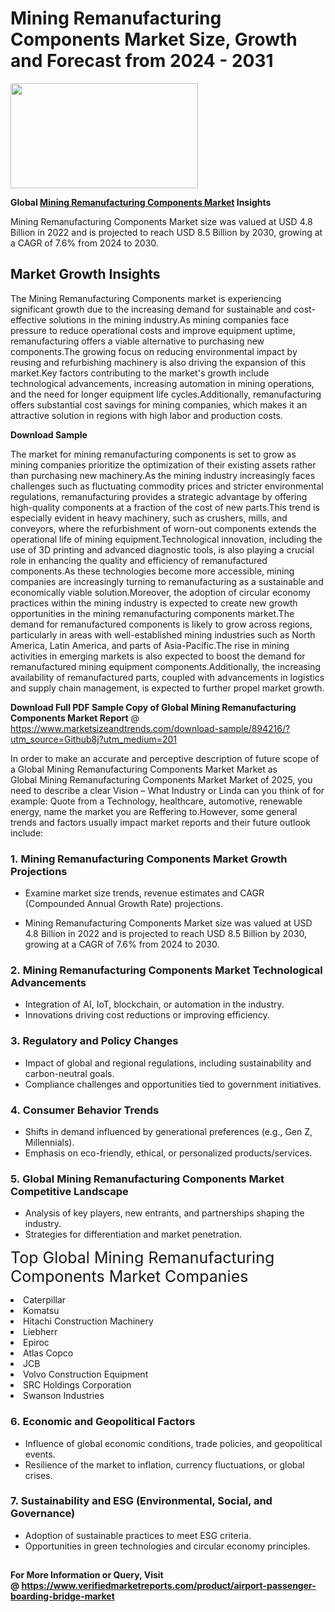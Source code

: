 <H1>Mining Remanufacturing Components Market Size, Growth and Forecast from 2024 - 2031</H1><img class="aligncenter size-medium wp-image-584254" src="https://thirdeyenews.in/wp-content/uploads/2024/09/Global-Market-Research-300x168.jpeg" alt="" width="300" height="168" /><p><strong>Global&nbsp;<a href="https://www.marketsizeandtrends.com/download-sample/894216/?utm_source=Github8j?utm_medium=201">Mining Remanufacturing Components Market</a> Insights</strong></p><p>Mining Remanufacturing Components Market size was valued at USD 4.8 Billion in 2022 and is projected to reach USD 8.5 Billion by 2030, growing at a CAGR of 7.6% from 2024 to 2030.</p><p><h2>Market Growth Insights</h2> <p>The Mining Remanufacturing Components market is experiencing significant growth due to the increasing demand for sustainable and cost-effective solutions in the mining industry.As mining companies face pressure to reduce operational costs and improve equipment uptime, remanufacturing offers a viable alternative to purchasing new components.The growing focus on reducing environmental impact by reusing and refurbishing machinery is also driving the expansion of this market.Key factors contributing to the market's growth include technological advancements, increasing automation in mining operations, and the need for longer equipment life cycles.Additionally, remanufacturing offers substantial cost savings for mining companies, which makes it an attractive solution in regions with high labor and production costs.</p> <p><strong>Download Sample</strong></p> <p>The market for mining remanufacturing components is set to grow as mining companies prioritize the optimization of their existing assets rather than purchasing new machinery.As the mining industry increasingly faces challenges such as fluctuating commodity prices and stricter environmental regulations, remanufacturing provides a strategic advantage by offering high-quality components at a fraction of the cost of new parts.This trend is especially evident in heavy machinery, such as crushers, mills, and conveyors, where the refurbishment of worn-out components extends the operational life of mining equipment.Technological innovation, including the use of 3D printing and advanced diagnostic tools, is also playing a crucial role in enhancing the quality and efficiency of remanufactured components.As these technologies become more accessible, mining companies are increasingly turning to remanufacturing as a sustainable and economically viable solution.Moreover, the adoption of circular economy practices within the mining industry is expected to create new growth opportunities in the mining remanufacturing components market.The demand for remanufactured components is likely to grow across regions, particularly in areas with well-established mining industries such as North America, Latin America, and parts of Asia-Pacific.The rise in mining activities in emerging markets is also expected to boost the demand for remanufactured mining equipment components.Additionally, the increasing availability of remanufactured parts, coupled with advancements in logistics and supply chain management, is expected to further propel market growth.</p> <p><span class=""><strong>Download Full PDF Sample Copy of Global Mining Remanufacturing Components Market Report</strong> @ <a href="https://www.marketsizeandtrends.com/download-sample/894216/?utm_source=Github8j?utm_medium=201" target="_blank">https://www.marketsizeandtrends.com/download-sample/894216/?utm_source=Github8j?utm_medium=201</a></span></p><p>In order to make an accurate and perceptive description of future scope of a Global&nbsp;Mining Remanufacturing Components Market Market as Global&nbsp;Mining Remanufacturing Components Market Market of 2025, you need to describe a clear Vision &ndash; What Industry or Linda can you think of for example: Quote from a Technology, healthcare, automotive, renewable energy, name the market you are Reffering to.However, some general trends and factors usually impact market reports and their future outlook include:</p><h3>1.&nbsp;<strong>Mining Remanufacturing Components Market Growth Projections</strong></h3><ul><li>Examine market size trends, revenue estimates and CAGR (Compounded Annual Growth Rate) projections.</li><li><p>Mining Remanufacturing Components Market size was valued at USD 4.8 Billion in 2022 and is projected to reach USD 8.5 Billion by 2030, growing at a CAGR of 7.6% from 2024 to 2030.</p></li></ul><h3>2.&nbsp;<strong>Mining Remanufacturing Components Market Technological Advancements</strong></h3><ul><li>Integration of AI, IoT, blockchain, or automation in the industry.</li><li>Innovations driving cost reductions or improving efficiency.</li></ul><h3>3.&nbsp;<strong>Regulatory and Policy Changes</strong></h3><ul><li>Impact of global and regional regulations, including sustainability and carbon-neutral goals.</li><li>Compliance challenges and opportunities tied to government initiatives.</li></ul><h3>4.&nbsp;<strong>Consumer Behavior Trends</strong></h3><ul><li>Shifts in demand influenced by generational preferences (e.g., Gen Z, Millennials).</li><li>Emphasis on eco-friendly, ethical, or personalized products/services.</li></ul><h3>5.&nbsp;<strong>Global Mining Remanufacturing Components Market Competitive Landscape</strong></h3><ul><li>Analysis of key players, new entrants, and partnerships shaping the industry.</li><li>Strategies for differentiation and market penetration.</li></ul><p data-pm-slice="1 1 []"><span style="color: inherit; font-family: inherit; font-size: 25px;">Top Global Mining Remanufacturing Components Market Companies</span></p><div class="" data-test-id=""><p><li>Caterpillar</li><li> Komatsu</li><li> Hitachi Construction Machinery</li><li> Liebherr</li><li> Epiroc</li><li> Atlas Copco</li><li> JCB</li><li> Volvo Construction Equipment</li><li> SRC Holdings Corporation</li><li> Swanson Industries</li></p></div><h3>6.&nbsp;<strong>Economic and Geopolitical Factors</strong></h3><ul><li>Influence of global economic conditions, trade policies, and geopolitical events.</li><li>Resilience of the market to inflation, currency fluctuations, or global crises.</li></ul><h3>7.&nbsp;<strong>Sustainability and ESG (Environmental, Social, and Governance)</strong></h3><ul><li>Adoption of sustainable practices to meet ESG criteria.</li><li>Opportunities in green technologies and circular economy principles.</li></ul><h2><strong style="font-size: 14px;">For More Information or Query, Visit @&nbsp;</strong><a style="background-color: #ffffff; font-size: 14px;" href="https://www.marketsizeandtrends.com/report/mining-remanufacturing-components-market-/" target="_blank">https://www.verifiedmarketreports.com/product/airport-passenger-boarding-bridge-market</a></h2>